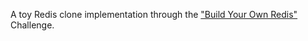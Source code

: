 A toy Redis clone implementation through the ["Build Your Own Redis"](https://codecrafters.io/challenges/redis)  Challenge.
